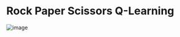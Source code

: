 # Rock Paper Scissors Q-Learning
![image](https://github.com/user-attachments/assets/9d797e56-3b87-43a7-8f13-a3151b1febfb)
